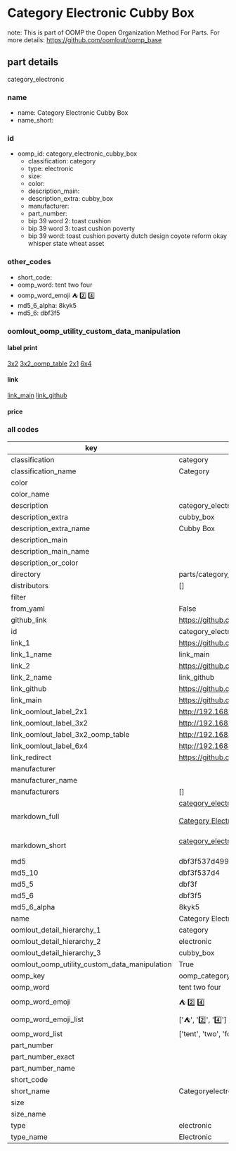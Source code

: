 # Category Electronic Cubby Box  

note: This is part of OOMP the Oopen Organization Method For Parts. For more details: https://github.com/oomlout/oomp_base

##  part details
  



category_electronic



### name
* name: Category Electronic Cubby Box
* name_short: 
### id
* oomp_id: category_electronic_cubby_box
  * classification: category
  * type: electronic
  * size: 
  * color: 
  * description_main: 
  * description_extra: cubby_box
  * manufacturer: 
  * part_number: 
  * bip 39 word 2: toast cushion
  * bip 39 word 3: toast cushion poverty
  * bip 39 word: toast cushion poverty dutch design coyote reform okay whisper state wheat asset

### other_codes
* short_code: 
* oomp_word: tent two four
* oomp_word_emoji :tent: :two: :four:
* md5_6_alpha: 8kyk5
* md5_6: dbf3f5






### oomlout_oomp_utility_custom_data_manipulation
#### label print
[3x2](http://192.168.1.245:1112/?label=oomp%208kyk5)
[3x2_oomp_table](http://192.168.1.108:1112/?label=oomp%208kyk5)
[2x1](http://192.168.1.242:1112/?label=oomp%208kyk5)
[6x4](http://192.168.1.55:1112/?label=oomp%208kyk5)    

#### link

[link_main](https://github.com/oomlout/oomlout_oomp_version_1_messy/tree/main/parts/category_electronic_cubby_box) [link_github](https://github.com/oomlout/oomlout_oomp_version_1_messy/tree/main/parts/category_electronic_cubby_box)                             

#### price







### all codes 
| key | value |  
| --- | --- |  
| classification | category |  
| classification_name | Category |  
| color |  |  
| color_name |  |  
| description | category_electronic |  
| description_extra | cubby_box |  
| description_extra_name | Cubby Box |  
| description_main |  |  
| description_main_name |  |  
| description_or_color |   |  
| directory | parts/category_electronic_cubby_box |  
| distributors | [] |  
| filter |  |  
| from_yaml | False |  
| github_link | https://github.com/oomlout/oomlout_oomp_part_src/tree/main/parts/category_electronic_cubby_box |  
| id | category_electronic_cubby_box |  
| link_1 | https://github.com/oomlout/oomlout_oomp_version_1_messy/tree/main/parts/category_electronic_cubby_box |  
| link_1_name | link_main |  
| link_2 | https://github.com/oomlout/oomlout_oomp_version_1_messy/tree/main/parts/category_electronic_cubby_box |  
| link_2_name | link_github |  
| link_github | https://github.com/oomlout/oomlout_oomp_version_1_messy/tree/main/parts/category_electronic_cubby_box |  
| link_main | https://github.com/oomlout/oomlout_oomp_version_1_messy/tree/main/parts/category_electronic_cubby_box |  
| link_oomlout_label_2x1 | http://192.168.1.242:1112/?label=oomp%208kyk5 |  
| link_oomlout_label_3x2 | http://192.168.1.245:1112/?label=oomp%208kyk5 |  
| link_oomlout_label_3x2_oomp_table | http://192.168.1.108:1112/?label=oomp%208kyk5 |  
| link_oomlout_label_6x4 | http://192.168.1.55:1112/?label=oomp%208kyk5 |  
| link_redirect | https://github.com/oomlout/oomlout_oomp_version_1_messy/tree/main/parts/category_electronic_cubby_box |  
| manufacturer |  |  
| manufacturer_name |  |  
| manufacturers | [] |  
| markdown_full | [category_electronic_cubby_box](none)<br>[](none)<br>[Category Electronic Cubby Box](none)<br><br> |  
| markdown_short | [category_electronic_cubby_box](none)<br><br> |  
| md5 | dbf3f537d499f688c69de447520d9f18 |  
| md5_10 | dbf3f537d4 |  
| md5_5 | dbf3f |  
| md5_6 | dbf3f5 |  
| md5_6_alpha | 8kyk5 |  
| name | Category Electronic Cubby Box |  
| oomlout_detail_hierarchy_1 | category |  
| oomlout_detail_hierarchy_2 | electronic |  
| oomlout_detail_hierarchy_3 | cubby_box |  
| oomlout_oomp_utility_custom_data_manipulation | True |  
| oomp_key | oomp_category_electronic_cubby_box |  
| oomp_word | tent two four |  
| oomp_word_emoji | :tent: :two: :four: |  
| oomp_word_emoji_list | [':tent:', ':two:', ':four:'] |  
| oomp_word_list | ['tent', 'two', 'four'] |  
| part_number |  |  
| part_number_exact |  |  
| part_number_name |  |  
| short_code |  |  
| short_name | Categoryelectronic |  
| size |  |  
| size_name |  |  
| type | electronic |  
| type_name | Electronic |  
